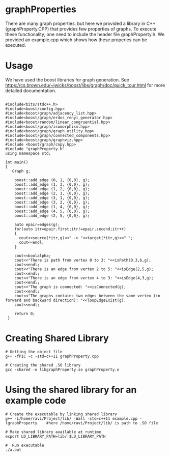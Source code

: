 # graphProperties
There are many graph properties. but here we provided a library in C++(graphProperty.CPP) that provides few properties of graphs. To execute these functionality, one need to include the header file graphProperty.h. We provided an example.cpp which shows how these properies can be executed.

# Usage
We have used the boost libraries for graph generation. See https://cs.brown.edu/~jwicks/boost/libs/graph/doc/quick_tour.html for more detailed documentation.
```

#include<bits/stdc++.h>
#include<boost/config.hpp>
#include<boost/graph/adjacency_list.hpp>
#include<boost/graph/erdos_renyi_generator.hpp>
#include<boost/random/linear_congruential.hpp>
#include<boost/graph/isomorphism.hpp>
#include<boost/graph/graph_utility.hpp>
#include<boost/graph/connected_components.hpp>
#include<boost/graph/graphviz.hpp>
#include <boost/graph/copy.hpp>
#include "graphProperty.h"
using namespace std;
 
int main()
{
   Graph g;
 
    boost::add_edge (0, 1, {0,0}, g);
    boost::add_edge (1, 3, {0,0}, g);
    boost::add_edge (1, 2, {0,0}, g);
    boost::add_edge (2, 3, {0,0}, g);
    boost::add_edge (3, 1, {0,0}, g);
    boost::add_edge (3, 2, {0,0}, g);
    boost::add_edge (1, 4, {0,0}, g);
    boost::add_edge (4, 5, {0,0}, g);
    boost::add_edge (2, 5, {0,0}, g);
 
    auto epair=edges(g);
    for(auto itr=epair.first;itr!=epair.second;itr++)
    {
      cout<<source(*itr,g)<<" -> "<<target(*itr,g)<<" ";
      cout<<endl;
    } 
    
    cout<<boolalpha;
    cout<<"There is path from vertex 0 to 3: "<<isPath(0,3,6,g);
    cout<<endl;
    cout<<"There is an edge from vertex 2 to 5: "<<isEdge(2,5,g);
    cout<<endl;
    cout<<"There is an edge from vertex 4 to 3: "<<isEdge(4,3,g);
    cout<<endl;
    cout<<"The graph is connected: "<<isConnected(g);
    cout<<endl;
    cout<<"The graphs contains two edges between the same vertex (in forward and backward direction): "<<loopEdgeExist(g);
    cout<<endl;
    
    return 0;
 }
```
# Creating Shared Library
```
# Getting the object file
g++ -fPIC -c -std=c++11 graphProperty.cpp

# Creating the shared .SO library
gcc -shared -o libgraphProperty.so graphProperty.o

```
# Using the shared library for an example code
```
# Create the executable by linking shared library
g++ -L/home/ravi/Project/lib/ -Wall -std=c++11 example.cpp -lgraphProperty    #here /home/ravi/Project/lib/ is path to .SO file

# Make shared library available at runtime
export LD_LIBRARY_PATH=lib/:$LD_LIBRARY_PATH

#  Run executable
./a.out

```
